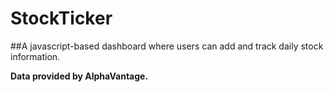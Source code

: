 # StockTicker
##A javascript-based dashboard where users can add and track daily stock information.

__Data provided by AlphaVantage.__